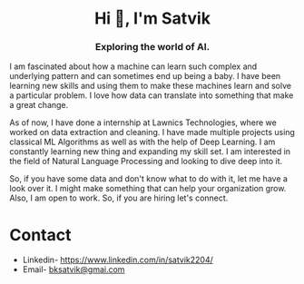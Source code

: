 <h1 align="center">Hi 👋, I'm Satvik</h1>
<h3 align="center">Exploring the world of AI.</h3>

I am fascinated about how a machine can learn such complex and underlying pattern and can sometimes end up being a baby. I have been learning new skills and using them to make these machines learn and solve a particular problem. I love how data can translate into something that make a great change. 

As of now, I have done a internship at Lawnics Technologies, where we worked on data extraction and cleaning. I have made multiple projects using classical ML Algorithms as well as with the help of Deep Learning. I am constantly learning new thing and expanding my skill set. I am interested in the field of Natural Language Processing and looking to dive deep into it.

So, if you have some data and don't know what to do with it, let me have a look over it. I might make something that can help your organization grow.
Also, I am open to work. So, if you are hiring let's connect.

# Contact
* Linkedin- https://www.linkedin.com/in/satvik2204/
* Email- bksatvik@gmai.com

